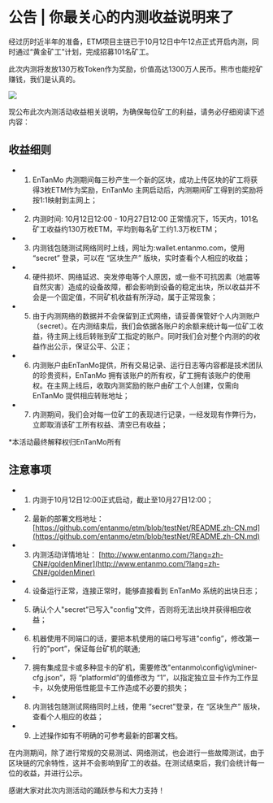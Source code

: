 # 公告 | 你最关心的内测收益说明来了

经过历时近半年的准备，ETM项目主链已于10月12日中午12点正式开启内测，同时通过“黄金矿工”计划，完成招募101名矿工。

此次内测将发放130万枚Token作为奖励，价值高达1300万人民币。熊市也能挖矿赚钱，我们是认真的。

![](./md_image/news-pic9.jpg)


现公布此次内测活动收益相关说明，为确保每位矿工的利益，请务必仔细阅读下述内容：

## 收益细则

- 1. EnTanMo 内测期间每三秒产生一个新的区块，成功上传区块的矿工将获得3枚ETM作为奖励，EnTanMo 主网启动后，内测期间矿工得到的奖励将按1:1映射到主网上；
- 2. 内测时间: 10月12日12:00 - 10月27日12:00
正常情况下，15天内，101名矿工收益约130万枚ETM，平均到每名矿工约1.3万枚ETM；
- 3. 内测钱包随测试网络同时上线，网址为:wallet.entanmo.com，使用 “secret” 登录，可以在 “区块生产” 版块，实时查看个人相应的收益；
- 4. 硬件损坏、网络延迟、突发停电等个人原因，或一些不可抗因素（地震等自然灾害）造成的设备故障，都会影响到设备的稳定出块，所以收益并不会是一个固定值，不同矿机收益有所浮动，属于正常现象；
- 5. 由于内测网络的数据并不会保留到正式网络，请妥善保管好个人内测账户（secret）。在内测结束后，我们会依据各账户的余额来统计每一位矿工收益，待主网上线后转账到矿工指定的账户。同时我们会对整个内测的的收益作出公示，保证公平、公正；
- 6. 内测账户由EnTanMo提供，所有交易记录、运行日志等内容都是技术团队的珍贵资料，EnTanMo 拥有该账户的所有权，矿工拥有该账户的使用权。在主网上线后，收取内测奖励的账户由矿工个人创建，仅需向 EnTanMo 提供相应转账地址；
- 7. 内测期间，我们会对每一位矿工的表现进行记录，一经发现有作弊行为，立即取消该矿工所有权益、清空已有收益；

*本活动最终解释权归EnTanMo所有

## 注意事项

- 1. 内测于10月12日12:00正式启动，截止至10月27日12:00；
- 2. 最新的部署文档地址：[https://github.com/entanmo/etm/blob/testNet/README.zh-CN.md](https://github.com/entanmo/etm/blob/testNet/README.zh-CN.md)
- 3. 内测活动详情地址： [http://www.entanmo.com/?lang=zh-CN#/goldenMiner](http://www.entanmo.com/?lang=zh-CN#/goldenMiner)
- 4. 设备运行正常，连接正常时，能够直接看到 EnTanMo 系统的出块日志；
- 5. 确认个人"secret”已写入"config”文件，否则将无法出块并获得相应收益；
- 6. 机器使用不同端口的话，要把本机使用的端口号写进"config”，修改第一行的"port”，保证每台矿机的联通;
- 7. 拥有集成显卡或多种显卡的矿机，需要修改"entanmo\config\ig\miner-cfg.json”，将 “platformId”的值修改为 “1”，以指定独立显卡作为工作显卡，以免使用低性能显卡工作造成不必要的损失；
- 8. 内测钱包随测试网络同时上线，使用 “secret”登录，在 “区块生产” 版块，查看个人相应的收益；
- 9. 上述操作如有不明确的可参考最新的部署文档。

在内测期间，除了进行常规的交易测试、网络测试，也会进行一些故障测试，由于区块链的冗余特性，这并不会影响到矿工的收益。在测试结束后，我们会统计每一位的收益，并进行公示。
 
感谢大家对此次内测活动的踊跃参与和大力支持！
